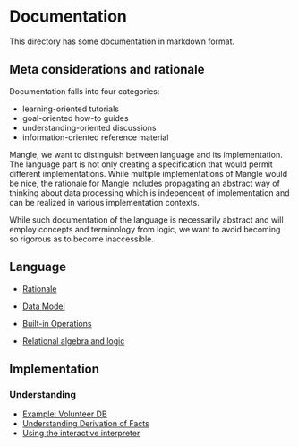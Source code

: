 # Documentation

This directory has some documentation in markdown format.

## Meta considerations and rationale

Documentation falls into four categories:

- learning-oriented tutorials
- goal-oriented how-to guides
- understanding-oriented discussions
- information-oriented reference material

Mangle, we want to distinguish between language and its implementation.
The language part is not only creating a specification that would permit
different implementations. While multiple implementations of Mangle would be
nice, the rationale for Mangle includes propagating an abstract way of thinking
about data processing which is independent of implementation and can be
realized in various implementation contexts.

While such documentation of the language is necessarily abstract and will
employ concepts and terminology from logic, we want to avoid becoming so
rigorous as to become inaccessible.

## Language

- [Rationale](rationale.md)
- [Data Model](spec_datamodel.md)
- [Built-in Operations](spec_builtin_operations.md)

- [Relational algebra and logic](relational_algebra_and_logic.md)

## Implementation

### Understanding

- [Example: Volunteer DB](example_volunteer_db.md)
- [Understanding Derivation of Facts](explanation_derived_facts.md)
- [Using the interactive interpreter](using_the_interpreter.md)

